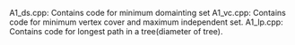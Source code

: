 A1_ds.cpp: 
Contains code for minimum domainting set
A1_vc.cpp: 
Contains code for minimum vertex cover and maximum independent set.
A1_lp.cpp: 
Contains code for longest path in a tree(diameter of tree).
